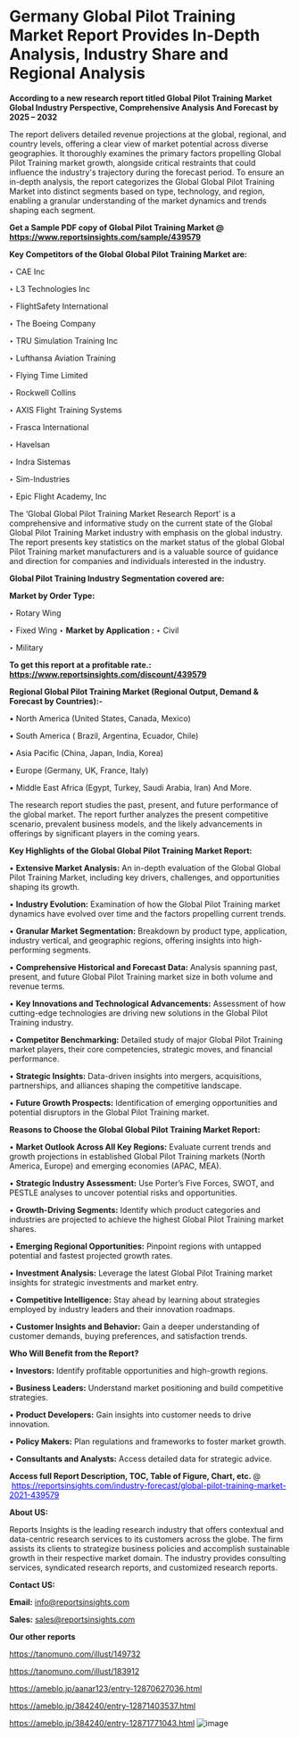# Germany Global Pilot Training Market Report Provides In-Depth Analysis, Industry Share and Regional Analysis

<strong>According to a new research report titled Global Pilot Training Market Global Industry Perspective, Comprehensive Analysis And Forecast by 2025 – 2032</strong>

The report delivers detailed revenue projections at the global, regional, and country levels, offering a clear view of market potential across diverse geographies. It thoroughly examines the primary factors propelling Global Pilot Training market growth, alongside critical restraints that could influence the industry's trajectory during the forecast period. To ensure an in-depth analysis, the report categorizes the Global Global Pilot Training Market into distinct segments based on type, technology, and region, enabling a granular understanding of the market dynamics and trends shaping each segment.

<strong>Get a Sample PDF copy of Global Pilot Training Market </strong><strong>@<a href=https://www.reportsinsights.com/sample/439579 style=color:#0000ff;> https://www.reportsinsights.com/sample/439579</a></strong></font>

<strong>Key Competitors of the Global Global Pilot Training Market are:</strong>

‣ CAE Inc

‣ L3 Technologies Inc

‣ FlightSafety International

‣ The Boeing Company

‣ TRU Simulation  Training Inc

‣ Lufthansa Aviation Training

‣ Flying Time Limited

‣ Rockwell Collins

‣ AXIS Flight Training Systems

‣ Frasca International

‣ Havelsan

‣ Indra Sistemas

‣ Sim-Industries

‣ Epic Flight Academy, Inc

The ‘Global Global Pilot Training Market Research Report’ is a comprehensive and informative study on the current state of the Global Global Pilot Training Market industry with emphasis on the global industry. The report presents key statistics on the market status of the global Global Pilot Training market manufacturers and is a valuable source of guidance and direction for companies and individuals interested in the industry.

<strong>Global Pilot Training Industry Segmentation covered are:</strong>

<strong>Market by Order Type: </strong>

‣ Rotary Wing

‣ Fixed Wing
‣ 
<strong>Market by Application :</strong>
‣ Civil

‣ Military

<strong>To get this report at a profitable rate.: <a href=https://www.reportsinsights.com/discount/439579 style=color:#0000ff;>https://www.reportsinsights.com/discount/439579</a></strong></font>

<strong>Regional Global Pilot Training Market (Regional Output, Demand &amp; Forecast by Countries):-</strong>

• North America (United States, Canada, Mexico)

• South America ( Brazil, Argentina, Ecuador, Chile)

• Asia Pacific (China, Japan, India, Korea)

• Europe (Germany, UK, France, Italy)

• Middle East Africa (Egypt, Turkey, Saudi Arabia, Iran) And More.

The research report studies the past, present, and future performance of the global market. The report further analyzes the present competitive scenario, prevalent business models, and the likely advancements in offerings by significant players in the coming years.

<strong>Key Highlights of the Global Global Pilot Training Market Report:</strong>

• <strong>Extensive Market Analysis:</strong> An in-depth evaluation of the Global Global Pilot Training Market, including key drivers, challenges, and opportunities shaping its growth.

• <strong>Industry Evolution:</strong> Examination of how the Global Pilot Training market dynamics have evolved over time and the factors propelling current trends.

• <strong>Granular Market Segmentation:</strong> Breakdown by product type, application, industry vertical, and geographic regions, offering insights into high-performing segments.

• <strong>Comprehensive Historical and Forecast Data:</strong> Analysis spanning past, present, and future Global Pilot Training market size in both volume and revenue terms.

• <strong>Key Innovations and Technological Advancements:</strong> Assessment of how cutting-edge technologies are driving new solutions in the Global Pilot Training industry.

• <strong>Competitor Benchmarking:</strong> Detailed study of major Global Pilot Training market players, their core competencies, strategic moves, and financial performance.

• <strong>Strategic Insights:</strong> Data-driven insights into mergers, acquisitions, partnerships, and alliances shaping the competitive landscape.

• <strong>Future Growth Prospects:</strong> Identification of emerging opportunities and potential disruptors in the Global Pilot Training market.

<strong>Reasons to Choose the Global Global Pilot Training Market Report:</strong>

• <strong>Market Outlook Across All Key Regions:</strong> Evaluate current trends and growth projections in established Global Pilot Training markets (North America, Europe) and emerging economies (APAC, MEA).

• <strong>Strategic Industry Assessment:</strong> Use Porter’s Five Forces, SWOT, and PESTLE analyses to uncover potential risks and opportunities.

• <strong>Growth-Driving Segments:</strong> Identify which product categories and industries are projected to achieve the highest Global Pilot Training market shares.

• <strong>Emerging Regional Opportunities:</strong> Pinpoint regions with untapped potential and fastest projected growth rates.

• <strong>Investment Analysis:</strong> Leverage the latest Global Pilot Training market insights for strategic investments and market entry.

• <strong>Competitive Intelligence:</strong> Stay ahead by learning about strategies employed by industry leaders and their innovation roadmaps.

• <strong>Customer Insights and Behavior:</strong> Gain a deeper understanding of customer demands, buying preferences, and satisfaction trends.

<strong>Who Will Benefit from the Report?</strong>

• <strong>Investors:</strong> Identify profitable opportunities and high-growth regions.

• <strong>Business Leaders:</strong> Understand market positioning and build competitive strategies.

• <strong>Product Developers:</strong> Gain insights into customer needs to drive innovation.

• <strong>Policy Makers:</strong> Plan regulations and frameworks to foster market growth.

• <strong>Consultants and Analysts:</strong> Access detailed data for strategic advice.
</ul>
<strong>Access full Report Description, TOC, Table of Figure, Chart, etc. </strong>@  <a href=https://reportsinsights.com/industry-forecast/global-pilot-training-market-2021-439579 style=color:#0000ff;>https://reportsinsights.com/industry-forecast/global-pilot-training-market-2021-439579</a></font>

<strong><strong>About US</strong>:</strong>

Reports Insights is the leading research industry that offers contextual and data-centric research services to its customers across the globe. The firm assists its clients to strategize business policies and accomplish sustainable growth in their respective market domain. The industry provides consulting services, syndicated research reports, and customized research reports.

<strong>Contact US:</strong>

<p class=""""><b>Email:</b> <a href=mailto:info@reportsinsights.com>info@reportsinsights.com</a></p>
<p class=""""><b>Sales:</b> <a href=mailto:sales@reportsinsights.com>sales@reportsinsights.com</a></p>

<strong>Our other reports</strong>

<a href=https://tanomuno.com/illust/149732>https://tanomuno.com/illust/149732</a>

<a href=https://tanomuno.com/illust/183912>https://tanomuno.com/illust/183912</a>

<a href=https://ameblo.jp/aanar123/entry-12870627036.html>https://ameblo.jp/aanar123/entry-12870627036.html</a>

<a href=https://ameblo.jp/384240/entry-12871403537.html>https://ameblo.jp/384240/entry-12871403537.html</a>

<a href=https://ameblo.jp/384240/entry-12871771043.html>https://ameblo.jp/384240/entry-12871771043.html</a>
![image](https://github.com/user-attachments/assets/6d0bdcbd-c43c-4851-92dc-d46407aab5fa)
